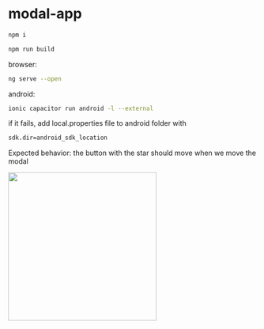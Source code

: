 # modal-app

```bash
npm i
```
```bash
npm run build
```
browser: 
```bash
ng serve --open
```
android: 
```bash
ionic capacitor run android -l --external
```
  if it fails, add local.properties file to android folder with 
```bash 
sdk.dir=android_sdk_location
```

Expected behavior: the button with the star should move when we move the modal

<img src="https://github.com/franco-ignacio-cifuentes/modal-app/assets/51925738/ff9cc8f9-b2e8-4a02-9fca-c3430a4c6dc2" width="300px">
